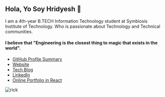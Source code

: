 ## Hola, Yo Soy Hridyesh :wave:

I am a 4th-year B.TECH Information Technology student at Symbiosis Institute of Technology. Who is passionate about Technology and Technical communities. 

#### I believe that "Engineering is the closest thing to magic that exists in the world".

- [GitHub Profile Summary](https://profile-summary-for-github.com/user/kakabisht)
- [Website](https://kakabisht.github.io./) 
- [Tech Blog](https://programmerprodigy.code.blog/)
- [LinkedIn](https://www.linkedin.com/in/hridyesh-bisht-223406133/)
- [Online Portfolio in React](https://hridyesh.herokuapp.com/)

 <img src=https://media.giphy.com/media/cODrlNTkGnZGVtVagd/giphy.gif alt="rick" id="rick">
